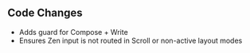 ## Code Changes

- Adds guard for Compose + Write
- Ensures Zen input is not routed in Scroll or non-active layout modes

